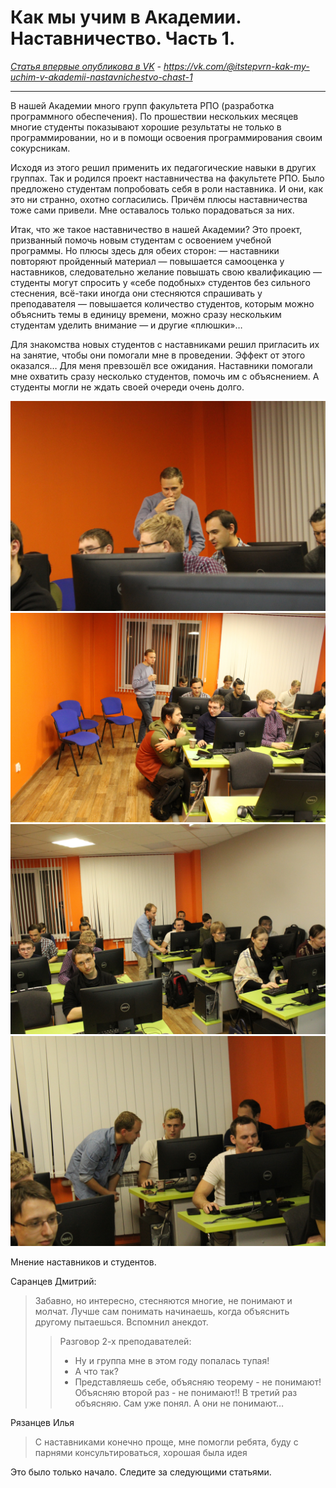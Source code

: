 # Как мы учим в Академии. Наставничество. Часть 1.

*[Статья впервые опубликова в VK](https://vk.com/@itstepvrn-kak-my-uchim-v-akademii-nastavnichestvo-chast-1) - https://vk.com/@itstepvrn-kak-my-uchim-v-akademii-nastavnichestvo-chast-1*

***

В нашей Академии много групп факультета РПО (разработка программного обеспечения). По прошествии нескольких месяцев многие студенты показывают хорошие результаты не только в программировании, но и в помощи освоения программирования своим сокурсникам.

Исходя из этого решил применить их педагогические навыки в других группах. Так и родился проект наставничества на факультете РПО. Было предложено студентам попробовать себя в роли наставника. И они, как это ни странно, охотно согласились. Причём плюсы наставничества тоже сами привели. Мне оставалось только порадоваться за них.

Итак, что же такое наставничество в нашей Академии? Это проект, призванный помочь новым студентам с освоением учебной программы. Но плюсы здесь для обеих сторон:
— наставники повторяют пройденный материал
— повышается самооценка у наставников, следовательно желание повышать свою квалификацию
— студенты могут спросить у «себе подобных» студентов без сильного стеснения, всё-таки иногда они стесняются спрашивать у преподавателя
— повышается количество студентов, которым можно объяснить темы в единицу времени, можно сразу нескольким студентам уделить внимание
— и другие «плюшки»…

Для знакомства новых студентов с наставниками решил пригласить их на занятие, чтобы они помогали мне в проведении. Эффект от этого оказался… Для меня превзошёл все ожидания. Наставники помогали мне охватить сразу несколько студентов, помочь им с объяснением. А студенты могли не ждать своей очереди очень долго.

![mentor_step_1](./img/mentorship/mentor_step_1.jpg)
![mentor_step_2](./img/mentorship/mentor_step_2.jpg)
![mentor_step_3](./img/mentorship/mentor_step_3.jpg)
![mentor_step_4](./img/mentorship/mentor_step_4.jpg)

Мнение наставников и студентов.

Саранцев Дмитрий:
> Забавно, но интересно, стесняются многие, не понимают и молчат. Лучше сам понимать начинаешь, когда объяснить другому пытаешься.
> Вспомнил анекдот.
> > Разговор 2-х преподавателей:
> > - Ну и группа мне в этом году попалась тупая!
> > - А что так?
> >- Представляешь себе, объясняю теорему - не понимают! Объясняю второй раз - не понимают!! В третий раз объясняю. Сам уже понял. А они не понимают…

Рязанцев Илья
> С наставниками конечно проще, мне помогли ребята, буду с парнями консультироваться, хорошая была идея

Это было только начало. Следите за следующими статьями.

